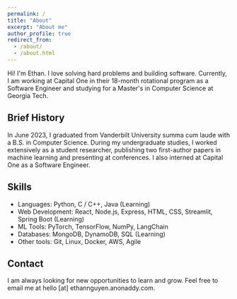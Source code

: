 ```yaml
---
permalink: /
title: "About"
excerpt: "About me"
author_profile: true
redirect_from: 
  - /about/
  - /about.html
---
```


Hi! I'm Ethan. I love solving hard problems and building software. Currently, I am working at Capital One in their 18-month rotational program as a Software Engineer and studying for a Master's in Computer Science at Georgia Tech. 

## Brief History
In June 2023, I graduated from Vanderbilt University summa cum laude with a B.S. in Computer Science. During my undergraduate studies, I worked extensively as a student researcher, publishing two first-author papers in machine learning and presenting at conferences. I also interned at Capital One as a Software Engineer. 

## Skills
* Languages: Python, C / C++, Java (Learning)
* Web Development: React, Node.js, Express, HTML, CSS, Streamlit, Spring Boot (Learning)
* ML Tools: PyTorch, TensorFlow, NumPy, LangChain
* Databases: MongoDB, DynamoDB, SQL (Learning)
* Other tools: Git, Linux, Docker, AWS, Agile

## Contact
I am always looking for new opportunities to learn and grow. Feel free to email me at hello [at] ethannguyen.anonaddy.com.